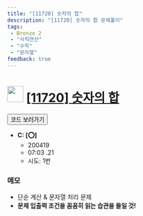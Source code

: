```yaml
---
title: "[11720] 숫자의 합"
description: "[11720] 숫자의 합 문제풀이"
tags: 
 - Bronze 2
 - "사칙연산"
 - "수학"
 - "문자열"
feedback: true
---
```

<h1><img src="https://doky.space/assets/icpclev/b2.svg" height="37px"> <a href="http://icpc.me/11720">[11720] 숫자의 합</a></h1>

<a href="https://github.com/DokySp/acmicpc-practice/tree/master/11720"><button class="btn btn-info">코드 보러가기</button></a>

- **C: [:o:]**
  - 200419
  - 07:03 .21
  - 시도: 1번

### 메모
 - 단순 계산 & 문자열 처리 문제
 - **문제 입출력 조건을 꼼꼼히 읽는 습관을 들일 것!**
